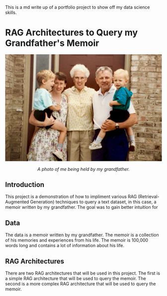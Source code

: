 This is a md write up of a portfolio project to show off my data science skills.

# RAG Architectures to Query my Grandfather's Memoir

<p align="center">
  <img src="https://github.com/MattPickard/Data-Science-Portfolio/blob/main/Images/family_photo.jpg" alt="Family Photo">
</p>
<p align="center">
  <em>A photo of me being held by my grandfather.</em>
</p>

## Introduction

This project is a demonstration of how to impliment various RAG (Retrieval-Augmented Generation) techniques to query a text dataset, in this case, a memoir written by my grandfather. The goal was to gain better intuition for 

## Data

The data is a memoir written by my grandfather. The memoir is a collection of his memories and experiences from his life. The memoir is 100,000 words long and contains a lot of information about his life.

## RAG Architectures

There are two RAG architectures that will be used in this project. The first is a simple RAG architecture that will be used to query the memoir. The second is a more complex RAG architecture that will be used to query the memoir.


